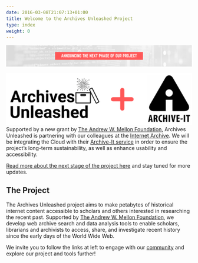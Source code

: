 ```yaml
---
date: 2016-03-08T21:07:13+01:00
title: Welcome to the Archives Unleashed Project
type: index
weight: 0
---
```


![logo](/images/announuce-banner1.png)

![logo](/images/AU+AI-Announcement.png)
Supported by a new grant by [The Andrew W. Mellon Foundation](https://mellon.org/), Archives Unleashed is partnering with our colleagues at the [Internet Archive](https://archive.org). We will be integrating the Cloud with their [Archive-It service](https://archive-it.org) in order to ensure the project’s long-term sustainability, as well as enhance usability and accessibility. 

[Read more about the next stage of the project here](https://uwaterloo.ca/arts/news/archives-unleashed-project-scales-archive-it-better) and stay tuned for more updates.


## The Project

The Archives Unleashed project aims to make petabytes of historical internet content accessible to scholars and others interested in researching the recent past. Supported by [The Andrew W. Mellon Foundation](https://mellon.org/), we develop web archive search and data analysis tools to enable scholars, librarians and archivists to access, share, and investigate recent history since the early days of the World Wide Web.


We invite you to follow the links at left to engage with our [community](/get-involved) and explore our project and tools further!


<!---

<br>
<iframe width="900" height="315" src="https://www.youtube.com/embed/nBwgM63MxY8" frameborder="0" allow="accelerometer; autoplay; encrypted-media; gyroscope; picture-in-picture" allowfullscreen></iframe>


The Archives Unleashed project aims to make petabytes of historical internet content accessible to scholars and others interested in researching the recent past. Supported by a grant from the Andrew W. Mellon Foundation, we are developing web archive search and data analysis tools to enable scholars, librarians and archivists to access, share, and investigate recent history since the early days of the World Wide Web.

Interested in the project? Subscribe to our newsletter! Or you can follow the links at left for information about the project, the Archives Unleashed Cloud, Archives Unleashed Toolkit, Archives Unleashed Jupyter Notebooks, or our events.


We're always looking for [ways to engage](/get-involved) with our community, and we invite you archivists, librarians, researchers, developers, or any others interested in born-digital heritage!

Or you can follow the links at left for information [about the project](/about-project), the [Archives Unleashed Cloud](/cloud), [Archives Unleashed Toolkit](/aut), [Archives Unleashed Jupyter Notebooks](/notebooks), or our [events](/events).

Questions? Comments? Please contact us, either by:
* leaving an issue on one of our [GitHub projects](https://github.com/archivesunleashed)
* joining our [Slack group](http://slack.archivesunleashed.org)
* or sending us an [e-mail](mailto:sam.fritz@archivesunleashed.org).
